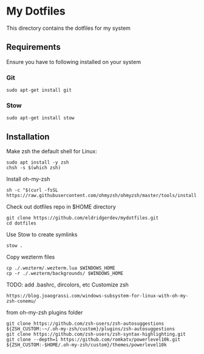 # My Dotfiles

This directory contains the dotfiles for my system

## Requirements

Ensure you have to following installed on your system

### Git

```
sudo apt-get install git
```

### Stow

```
sudo apt-get install stow
```

## Installation

Make zsh the default shell for Linux:

```
sudo apt install -y zsh
chsh -s $(which zsh)
```

Install oh-my-zsh

```
sh -c "$(curl -fsSL https://raw.githubusercontent.com/ohmyzsh/ohmyzsh/master/tools/install.sh)"
```

Check out dotfiles repo in $HOME directory

```
git clone https://github.com/eldridgerdev/mydotfiles.git
cd dotfiles
```

Use Stow to create symlinks

```
stow .
```

Copy wezterm files

```
cp ./.wezterm/.wezterm.lua $WINDOWS_HOME
cp -r ./.wezterm/backgrounds/ $WINDOWS_HOME
```

TODO: add .bashrc, dircolors, etc
Customize zsh
```
https://blog.joaograssi.com/windows-subsystem-for-linux-with-oh-my-zsh-conemu/
```
from oh-my-zsh plugins folder
```
git clone https://github.com/zsh-users/zsh-autosuggestions ${ZSH_CUSTOM:-~/.oh-my-zsh/custom}/plugins/zsh-autosuggestions
git clone https://github.com/zsh-users/zsh-syntax-highlighting.git
git clone --depth=1 https://github.com/romkatv/powerlevel10k.git ${ZSH_CUSTOM:-$HOME/.oh-my-zsh/custom}/themes/powerlevel10k

```
